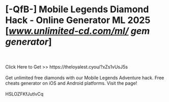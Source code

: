# [-QfB-] Mobile Legends Diamond Hack - Online Generator ML 2025 [*www.unlimited-cd.com/ml/ gem generator*]
<br>
<br>Click Here to Get >> https://theloyalest.cyou/?xZs1vUsJ5s
<br>
<br>Get unlimited free diamonds with our Mobile Legends Adventure hack. Free cheats generator on iOS and Android platforms. Visit the page!
<br>
<br>HSLOZFKfJutlvCq


